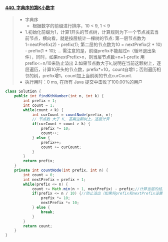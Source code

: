 #### [440. 字典序的第K小数字](https://leetcode-cn.com/problems/k-th-smallest-in-lexicographical-order/)

> - 字典序
>   - 根据数字的前缀进行排序，10 < 9, 1 < 9
> - 1.初始化前缀为1，计算1开头的节点树，计算规则为下一个节点减去当前节点，横向看，就是按层统计一棵树的节点:
>   第一层节点数为1=nextPrefix(2) - prefix(1);
>   第二层的节点数为10 = nextPrefix(2 * 10) - prefix(1 * 10);
>   ...
>   需注意的是，前缀prefix不能超过n（循环退出条件），同时，如果nextPrefix>n，则当层节点数=n+1-prefix
>   用prefix<=n/10来防止溢出
>   2.如果节点数大于k,说明在当前这颗树上，逐层遍历，计算10开头的节点数，prefix*=10，count自增1；否则遍历相邻的树，prefix增1，count加上当前树的节点curCount.
> - 执行用时：0 ms, 在所有 Java 提交中击败了100.00%的用户

```java
class Solution {
    public int findKthNumber(int n, int k) {
        int prefix = 1;
        int count = 1;
        while(count < k) {
            int curCount = countNode(prefix, n);
            // 节点数 大于 K, 答案这颗树上，逐层计算
            if(curCount + count > k) {
                prefix *= 10;
                count++;
            } else {
                prefix++;
                count += curCount;
            }
        }
        return prefix;
    }
    private int countNode(int prefix, int n) {
        int count = 0;
        int nextPrefix = prefix + 1;
        while(prefix <= n) {
            count += Math.min(n + 1, nextPrefix) - prefix;//计算当层的结点数目
            if(prefix <= n / 10) {//防止溢出（如果将prefix和nextPrefix设置long型的话不用作此判断）
                prefix *= 10;
                nextPrefix *= 10;
            } else {
                break;
            }
        }
        return count;
    }
}
```

